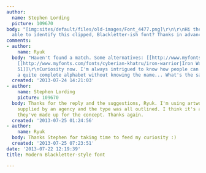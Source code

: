 ```yaml
---
author:
  name: Stephen Lording
  picture: 109670
body: "[img:sites/default/files/old-images/Font_4477.png]\r\n\r\nHi there. Is anyone
  able to identify this clipped, Blackletter-ish font? Thanks in advance."
comments:
- author:
    name: Ryuk
  body: "Haven't found a match. Some alternatives: [[http://www.myfonts.com/fonts/suitcase/metalista|Metalista]],
    [[http://www.myfonts.com/fonts/cyberian-khatru/iron-warrior|Iron Warrior]], [[http://www.myfonts.com/fonts/comicraft/area51|Area
    51]]\r\nCuriosity now. I'm always intrigued to know how people can come up with
    a quite complete alphabet without knowing the name... What's the sample's origin?"
  created: '2013-07-24 14:21:03'
- author:
    name: Stephen Lording
    picture: 109670
  body: Thanks for the reply and the suggestions, Ryuk. I'm using artwork that was
    supplied by an agency and the type was all outlined. I think it's a custom design
    they've made up for the concept. Thanks again.
  created: '2013-07-25 01:24:56'
- author:
    name: Ryuk
  body: Thanks Stephen for taking time to feed my curiosity :)
  created: '2013-07-25 07:23:51'
date: '2013-07-22 12:19:39'
title: Modern Blackletter-style font

---
```

